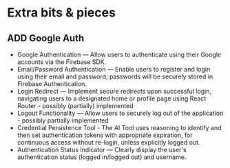 # Extra bits & pieces

## ADD Google Auth

- Google Authentication — Allow users to authenticate using their Google accounts via the Firebase SDK.
- Email/Password Authentication — Enable users to register and login using their email and password; passwords will be securely stored in Firebase Authentication.
- Login Redirect — Implement secure redirects upon successful login, navigating users to a designated home or profile page using React Router - possibly (partially) implemented
- Logout Functionality — Allow users to securely log out of the application - possibly partially implemented
- Credential Persistence Tool - The AI Tool uses reasoning to identify and then set authentication tokens with appropriate expiration, for continuous access without re-login, unless explicitly logged out.
- Authentication Status Indicator — Clearly display the user's authentication status (logged in/logged out) and username.

